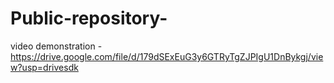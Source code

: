# Public-repository-
video demonstration -https://drive.google.com/file/d/179dSExEuG3y6GTRyTgZJPIgU1DnBykgj/view?usp=drivesdk
